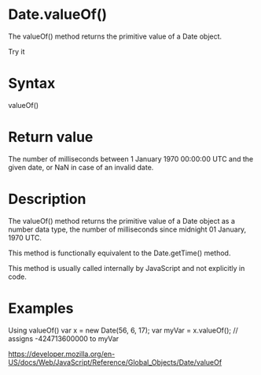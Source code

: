 # Date.valueOf()

The valueOf() method returns the primitive value of a Date object.

Try it

# Syntax

valueOf()

# Return value

The number of milliseconds between 1 January 1970 00:00:00 UTC and the given date, or NaN in case of an invalid date.

# Description

The valueOf() method returns the primitive value of a Date object as a number data type, the number of milliseconds since midnight 01 January, 1970 UTC.

This method is functionally equivalent to the Date.getTime() method.

This method is usually called internally by JavaScript and not explicitly in code.

# Examples

Using valueOf()
var x = new Date(56, 6, 17);
var myVar = x.valueOf(); // assigns -424713600000 to myVar

https://developer.mozilla.org/en-US/docs/Web/JavaScript/Reference/Global_Objects/Date/valueOf
